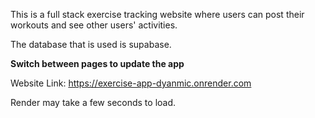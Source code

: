 This is a full stack exercise tracking website where users can post their workouts and see other users' activities.

The database that is used is supabase.

**Switch between pages to update the app**

Website Link: https://exercise-app-dyanmic.onrender.com

Render may take a few seconds to load. 
